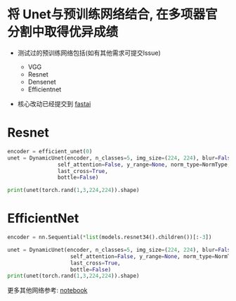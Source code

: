 # 将 Unet与预训练网络结合, 在多项器官分割中取得优异成绩
-  测试过的预训练网络包括(如有其他需求可提交Issue) 
    - VGG
    - Resnet
    - Densenet
    - Efficientnet
    
-  核心改动已经提交到 [fastai](https://github.com/fastai/fastai)

# Resnet
```python
encoder = efficient_unet(0)
unet = DynamicUnet(encoder, n_classes=5, img_size=(224, 224), blur=False, blur_final=False,
                self_attention=False, y_range=None, norm_type=NormType,
                last_cross=True,
                bottle=False)

print(unet(torch.rand(1,3,224,224)).shape)
```



# EfficientNet
```python
encoder = nn.Sequential(*list(models.resnet34().children())[:-3])

unet = DynamicUnet(encoder, n_classes=5, img_size=(224, 224), blur=False, blur_final=False,
                    self_attention=False, y_range=None, norm_type=NormType,
                    last_cross=True,
                    bottle=False)
print(unet(torch.rand(1,3,224,224)).shape)
```

更多其他网络参考: [notebook](https://github.com/Flyfoxs/dynamic_unet/blob/master/notebook/different_network.ipynb)  
